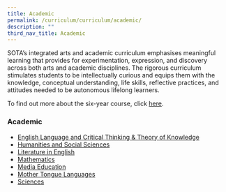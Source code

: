 ```yaml
---
title: Academic
permalink: /curriculum/curriculum/academic/
description: ""
third_nav_title: Academic
---
```

SOTA’s integrated arts and academic curriculum emphasises meaningful learning that provides for experimentation, expression, and discovery across both arts and academic disciplines. The rigorous curriculum stimulates students to be intellectually curious and equips them with the knowledge, conceptual understanding, life skills, reflective practices, and attitudes needed to be autonomous lifelong learners.

  

To find out more about the six-year course, click [here](/why-sota/ib).

### Academic 

*   [English Language and Critical Thinking & Theory of Knowledge](/curriculum/curriculum/academic/english-language-theory-of-knowledge)
*   [Humanities and Social Sciences](/curriculum/curriculum/academic/humanities-and-social-sciences)
*   [Literature in English](/curriculum/curriculum/academic/literature-in-english)
*   [Mathematics](/curriculum/curriculum/academic/mathematics)
*   [Media Education](/curriculum/curriculum/academic/media-education)
*   [Mother Tongue Languages](/curriculum/curriculum/academic/mother-tongue-languages)
*   [Sciences](/curriculum/curriculum/academic/sciences)